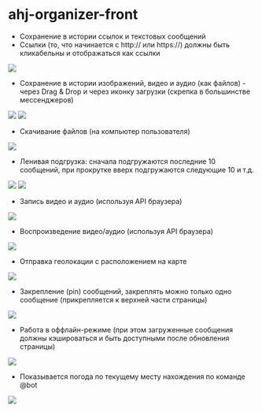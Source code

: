 # ahj-organizer-front


- Сохранение в истории ссылок и текстовых сообщений
- Ссылки (то, что начинается с http:// или https://) должны быть кликабельны и отображаться как ссылки

![](./src/image_readme/link-http.png)

- Сохранение в истории изображений, видео и аудио (как файлов) - через Drag & Drop и через иконку загрузки (скрепка в большинстве мессенджеров)

![](./src/image_readme/dnd.png)
![](./src/image_readme/upload.png)

- Скачивание файлов (на компьютер пользователя)

![](./src/image_readme/download.png)

- Ленивая подгрузка: сначала подгружаются последние 10 сообщений, при прокрутке вверх подгружаются следующие 10 и т.д.

![](./src/image_readme/loadmess.png)
![](./src/image_readme/loadmess13.png)

- Запись видео и аудио (используя API браузера)

![](./src/image_readme/)

- Воспроизведение видео/аудио (используя API браузера)

![](./src/image_readme/)

- Отправка геолокации с расположением на карте

![](./src/image_readme/geo.png)

- Закрепление (pin) сообщений, закреплять можно только одно сообщение (прикрепляется к верхней части страницы)

![](./src/image_readme/pinned.png)

- Работа в оффлайн-режиме (при этом загруженные сообщения должны кэшироваться и быть доступными после обновления страницы)

![](./src/image_readme/sw.png)

- Показывается погода по текущему месту нахождения по команде @bot

![](./src/image_readme/weather.png)